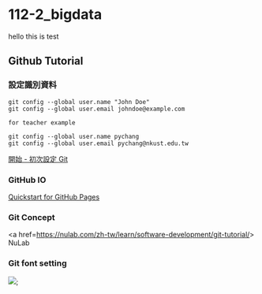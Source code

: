 # 112-2_bigdata
hello this is test

## Github Tutorial

### 設定識別資料

```
git config --global user.name "John Doe"
git config --global user.email johndoe@example.com

for teacher example

git config --global user.name pychang
git config --global user.email pychang@nkust.edu.tw
```

<a href="https://git-scm.com/book/zh-tw/v2/%E9%96%8B%E5%A7%8B-%E5%88%9D%E6%AC%A1%E8%A8%AD%E5%AE%9A-Git" >開始 - 初次設定 Git</a>

### GitHub IO

<a href="https://docs.github.com/en/pages/quickstart">Quickstart for GitHub Pages</a>

### Git Concept

<a href=<https://nulab.com/zh-tw/learn/software-development/git-tutorial/>> NuLab</a>

### Git font setting

<img src="images_topics\VSCODE_adjust_vs_code_outline_fontsize_2023_0714.png"/>;
